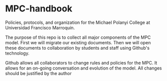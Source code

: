 MPC-handbook
============

Policies, protocols, and organization for the Michael Polanyi College at Universidad Francisco Marroquín.

The purpose of this repo is to collect all major components of the MPC model. First we will migrate our existing documents. Then we will open these documents to collaboration by students and staff using Github's technology.

Github allows all collaborators to change rules and policies for the MPC. It allows for an on-going conversation and evolution of the model. All changes should be justified by the author 
